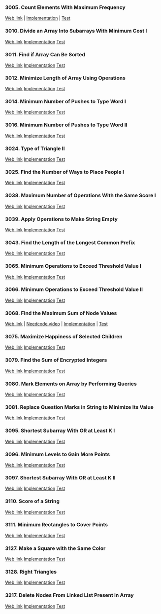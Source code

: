 ### 3005. Count Elements With Maximum Frequency

<a href="https://leetcode.com/problems/count-elements-with-maximum-frequency">Web link</a> |
[Implementation](src/main/java/leetcode/Solution03005.java) |
[Test](src/test/java/leetcode/Solution03005Test.java)

### 3010. Divide an Array Into Subarrays With Minimum Cost I

<a href="https://leetcode.com/problems/divide-an-array-into-subarrays-with-minimum-cost-i">Web link</a>
[Implementation](src/main/java/leetcode/Solution03010.java)
[Test](src/test/java/leetcode/Solution03010Test.java)

### 3011. Find if Array Can Be Sorted

<a href="https://leetcode.com/problems/find-if-array-can-be-sorted">Web link</a>
[Implementation](src/main/java/leetcode/Solution03011.java)
[Test](src/test/java/leetcode/Solution03011Test.java)

### 3012. Minimize Length of Array Using Operations

<a href="https://leetcode.com/problems/minimize-length-of-array-using-operations">Web link</a>
[Implementation](src/main/java/leetcode/Solution03012.java)
[Test](src/test/java/leetcode/Solution03012Test.java)

### 3014. Minimum Number of Pushes to Type Word I

<a href="https://leetcode.com/problems/minimum-number-of-pushes-to-type-word-i">Web link</a>
[Implementation](src/main/java/leetcode/Solution03014.java)
[Test](src/test/java/leetcode/Solution03014Test.java)

### 3016. Minimum Number of Pushes to Type Word II

<a href="https://leetcode.com/problems/minimum-number-of-pushes-to-type-word-ii">Web link</a>
[Implementation](src/main/java/leetcode/Solution03016.java)
[Test](src/test/java/leetcode/Solution03016Test.java)

### 3024. Type of Triangle II

<a href="https://leetcode.com/problems/type-of-triangle-ii">Web link</a>
[Implementation](src/main/java/leetcode/Solution03024.java)
[Test](src/test/java/leetcode/Solution03024Test.java)

### 3025. Find the Number of Ways to Place People I

<a href="https://leetcode.com/problems/find-the-number-of-ways-to-place-people-i">Web link</a>
[Implementation](src/main/java/leetcode/Solution03025.java)
[Test](src/test/java/leetcode/Solution03025Test.java)

### 3038. Maximum Number of Operations With the Same Score I

<a href="https://leetcode.com/problems/maximum-number-of-operations-with-the-same-score-i">Web link</a>
[Implementation](src/main/java/leetcode/Solution03038.java)
[Test](src/test/java/leetcode/Solution03038Test.java)

### 3039. Apply Operations to Make String Empty

<a href="https://leetcode.com/problems/apply-operations-to-make-string-empty/">Web link</a>
[Implementation](src/main/java/leetcode/Solution03039.java)
[Test](src/test/java/leetcode/Solution03039Test.java)

### 3043. Find the Length of the Longest Common Prefix

<a href="https://leetcode.com/problems/find-the-length-of-the-longest-common-prefix">Web link</a>
[Implementation](src/main/java/leetcode/Solution03043.java)
[Test](src/test/java/leetcode/Solution03043Test.java)

### 3065. Minimum Operations to Exceed Threshold Value I

<a href="https://leetcode.com/problems/minimum-operations-to-exceed-threshold-value-i">Web link</a>
[Implementation](src/main/java/leetcode/Solution03065.java)
[Test](src/test/java/leetcode/Solution03065Test.java)

### 3066. Minimum Operations to Exceed Threshold Value II

<a href="https://leetcode.com/problems/minimum-operations-to-exceed-threshold-value-ii">Web link</a>
[Implementation](src/main/java/leetcode/Solution03066.java)
[Test](src/test/java/leetcode/Solution03066Test.java)

### 3068. Find the Maximum Sum of Node Values

<a href="https://leetcode.com/problems/find-the-maximum-sum-of-node-values">Web link</a> |
<a href="https://www.youtube.com/watch?v=bnBp6_b4GCw">Needcode video</a> |
[Implementation](src/main/java/leetcode/Solution03068.java) |
[Test](src/test/java/leetcode/Solution03068Test.java)

### 3075. Maximize Happiness of Selected Children

<a href="https://leetcode.com/problems/maximize-happiness-of-selected-children">Web link</a>
[Implementation](src/main/java/leetcode/Solution03075.java)
[Test](src/test/java/leetcode/Solution03075Test.java)

### 3079. Find the Sum of Encrypted Integers

<a href="https://leetcode.com/problems/find-the-sum-of-encrypted-integers">Web link</a>
[Implementation](src/main/java/leetcode/Solution03079.java)
[Test](src/test/java/leetcode/Solution03079Test.java)

### 3080. Mark Elements on Array by Performing Queries

<a href="https://leetcode.com/problems/mark-elements-on-array-by-performing-queries">Web link</a>
[Implementation](src/main/java/leetcode/Solution03080.java)
[Test](src/test/java/leetcode/Solution03080Test.java)

### 3081. Replace Question Marks in String to Minimize Its Value

<a href="https://leetcode.com/problems/replace-question-marks-in-string-to-minimize-its-value">Web link</a>
[Implementation](src/main/java/leetcode/Solution03081.java)
[Test](src/test/java/leetcode/Solution03081Test.java)

### 3095. Shortest Subarray With OR at Least K I

<a href="https://leetcode.com/problems/shortest-subarray-with-or-at-least-k-i">Web link</a>
[Implementation](src/main/java/leetcode/Solution03095.java)
[Test](src/test/java/leetcode/Solution03095Test.java)

### 3096. Minimum Levels to Gain More Points

<a href="https://leetcode.com/problems/minimum-levels-to-gain-more-points">Web link</a>
[Implementation](src/main/java/leetcode/Solution03096.java)
[Test](src/test/java/leetcode/Solution03096Test.java)

### 3097. Shortest Subarray With OR at Least K II

<a href="https://leetcode.com/problems/shortest-subarray-with-or-at-least-k-ii">Web link</a>
[Implementation](src/main/java/leetcode/Solution03097.java)
[Test](src/test/java/leetcode/Solution03097Test.java)

### 3110. Score of a String

<a href="https://leetcode.com/problems/score-of-a-string">Web link</a>
[Implementation](src/main/java/leetcode/Solution03110.java)
[Test](src/test/java/leetcode/Solution03110Test.java)

### 3111. Minimum Rectangles to Cover Points

<a href="https://leetcode.com/problems/minimum-rectangles-to-cover-points">Web link</a>
[Implementation](src/main/java/leetcode/Solution03111.java)
[Test](src/test/java/leetcode/Solution03111Test.java)

### 3127. Make a Square with the Same Color

<a href="https://leetcode.com/problems/make-a-square-with-the-same-color">Web link</a>
[Implementation](src/main/java/leetcode/Solution03127.java)
[Test](src/test/java/leetcode/Solution03127Test.java)

### 3128. Right Triangles

<a href="https://leetcode.com/problems/right-triangles">Web link</a>
[Implementation](src/main/java/leetcode/Solution03128.java)
[Test](src/test/java/leetcode/Solution03128Test.java)

### 3217. Delete Nodes From Linked List Present in Array

<a href="https://leetcode.com/problems/delete-nodes-from-linked-list-present-in-array">Web link</a>
[Implementation](src/main/java/leetcode/Solution03217.java)
[Test](src/test/java/leetcode/Solution03217Test.java)